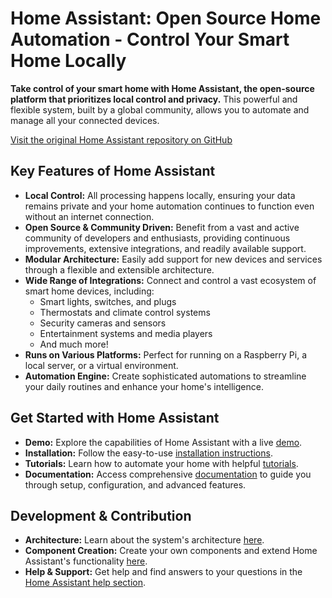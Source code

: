# Home Assistant: Open Source Home Automation - Control Your Smart Home Locally

**Take control of your smart home with Home Assistant, the open-source platform that prioritizes local control and privacy.** This powerful and flexible system, built by a global community, allows you to automate and manage all your connected devices.

[Visit the original Home Assistant repository on GitHub](https://github.com/home-assistant/core)

## Key Features of Home Assistant

*   **Local Control:** All processing happens locally, ensuring your data remains private and your home automation continues to function even without an internet connection.
*   **Open Source & Community Driven:** Benefit from a vast and active community of developers and enthusiasts, providing continuous improvements, extensive integrations, and readily available support.
*   **Modular Architecture:** Easily add support for new devices and services through a flexible and extensible architecture.
*   **Wide Range of Integrations:** Connect and control a vast ecosystem of smart home devices, including:
    *   Smart lights, switches, and plugs
    *   Thermostats and climate control systems
    *   Security cameras and sensors
    *   Entertainment systems and media players
    *   And much more!
*   **Runs on Various Platforms:** Perfect for running on a Raspberry Pi, a local server, or a virtual environment.
*   **Automation Engine:** Create sophisticated automations to streamline your daily routines and enhance your home's intelligence.

## Get Started with Home Assistant

*   **Demo:** Explore the capabilities of Home Assistant with a live [demo](https://demo.home-assistant.io).
*   **Installation:** Follow the easy-to-use [installation instructions](https://home-assistant.io/getting-started/).
*   **Tutorials:** Learn how to automate your home with helpful [tutorials](https://home-assistant.io/getting-started/automation/).
*   **Documentation:** Access comprehensive [documentation](https://home-assistant.io/docs/) to guide you through setup, configuration, and advanced features.

## Development & Contribution

*   **Architecture:** Learn about the system's architecture [here](https://developers.home-assistant.io/docs/architecture_index/).
*   **Component Creation:** Create your own components and extend Home Assistant's functionality [here](https://developers.home-assistant.io/docs/creating_component_index/).
*   **Help & Support:** Get help and find answers to your questions in the [Home Assistant help section](https://home-assistant.io/help/).

<!--
|screenshot-states|

|screenshot-integrations|

.. |Chat Status| image:: https://img.shields.io/discord/330944238910963714.svg
   :target: https://www.home-assistant.io/join-chat/
.. |screenshot-states| image:: https://raw.githubusercontent.com/home-assistant/core/dev/.github/assets/screenshot-states.png
   :target: https://demo.home-assistant.io
.. |screenshot-integrations| image:: https://raw.githubusercontent.com/home-assistant/core/dev/.github/assets/screenshot-integrations.png
   :target: https://home-assistant.io/integrations/
.. |ohf-logo| image:: https://www.openhomefoundation.org/badges/home-assistant.png
   :alt: Home Assistant - A project from the Open Home Foundation
   :target: https://www.openhomefoundation.org/
-->
